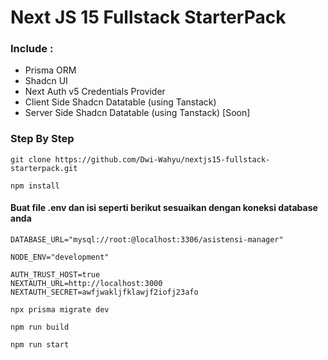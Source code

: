 # Next JS 15 Fullstack StarterPack

### Include :

- Prisma ORM
- Shadcn UI
- Next Auth v5 Credentials Provider
- Client Side Shadcn Datatable (using Tanstack)
- Server Side Shadcn Datatable (using Tanstack) [Soon]

### Step By Step

```
git clone https://github.com/Dwi-Wahyu/nextjs15-fullstack-starterpack.git
```

```
npm install
```

#### Buat file .env dan isi seperti berikut sesuaikan dengan koneksi database anda

```
DATABASE_URL="mysql://root:@localhost:3306/asistensi-manager"

NODE_ENV="development"

AUTH_TRUST_HOST=true
NEXTAUTH_URL=http://localhost:3000
NEXTAUTH_SECRET=awfjwakljfklawjf2iofj23afo
```

```
npx prisma migrate dev
```

```
npm run build
```

```
npm run start
```
